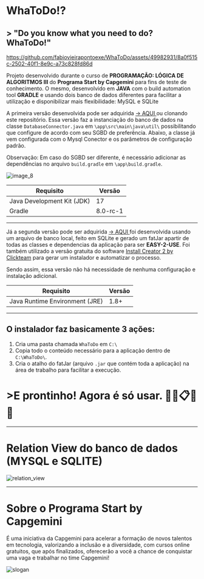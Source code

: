 # WhaToDo!?
## > "Do you know what you need to do? WhaToDo!" 


https://github.com/fabiovieirapontoexe/WhaToDo/assets/49982931/8a0f515c-2502-40f1-8e9c-a73c828fd86d


Projeto desenvolvido durante o curso de **PROGRAMAÇÃO: LÓGICA DE ALGORITMOS III** do **Programa Start by Capgemini** para fins de teste de conhecimento. O mesmo, desenvolvido em **JAVA** com o build automation tool **GRADLE** e usando dois banco de dados diferentes para facilitar a utilização e disponibilizar mais flexibilidade: MySQL e SQLite

A primeira versão desenvolvida pode ser adquirida [→ AQUI ](https://codeload.github.com/fabiovieirapontoexe/WhaToDo/zip/refs/heads/main) ou clonando este repositório. Essa versão faz a instanciação do banco de dados na classe `DatabaseConnector.java` em  `\app\src\main\java\util\` possibilitando que configure de acordo com seu SGBD de preferência.
Abaixo, a classe já vem configurada com o Mysql Conector e os parâmetros de configuração padrão.

Observação: Em caso do SGBD ser diferente, é necessário adicionar as dependências no arquivo `build.gradle` em `\app\build.gradle`. 


![image_8](https://github.com/fabiovieirapontoexe/WhaToDo/assets/49982931/ce8f053c-7fde-458c-855f-54715360ffe4)


| Requisito |Versão  |
|--|--|
| Java Development Kit (JDK)| 17 |
| Gradle |  8.0-rc-1 |

---

Já a segunda versão pode ser adquirida [→ AQUI ](https://objects.githubusercontent.com/github-production-release-asset-2e65be/664485122/81b01291-eb6d-449b-9ba9-207c8e7318f1?X-Amz-Algorithm=AWS4-HMAC-SHA256&X-Amz-Credential=AKIAIWNJYAX4CSVEH53A%2F20230711%2Fus-east-1%2Fs3%2Faws4_request&X-Amz-Date=20230711T014633Z&X-Amz-Expires=300&X-Amz-Signature=022c52ce73c17266660382196bf617b29a20571993cdf668a3971c6feae79991&X-Amz-SignedHeaders=host&actor_id=49982931&key_id=0&repo_id=664485122&response-content-disposition=attachment%3B%20filename%3Dinstall-whatodo.exe&response-content-type=application%2Foctet-stream)foi desenvolvida usando um arquivo de banco local, feito em SQLite e gerado um fatJar apartir de todas as classes e dependencias da aplicação para ser **EASY-2-USE**. Foi também utilizado a versão gratuita do software [Install Creator 2 by Clickteam](https://www.clickteam.com/install-creator-2) para gerar um instalador e automatizar o processo.

Sendo assim, essa versão não há necessidade de nenhuma configuração e instalação adicional.

| Requisito |Versão  |
|--|--|
| Java Runtime Environment (JRE)| 1.8+ |

---

## O instalador faz basicamente 3 ações:
1. Cria uma pasta chamada `WhaToDo`  em `C:\`
2. Copia todo o conteúdo necessário para a aplicação dentro de `C:\WhaToDo\`.
3. Cria o atalho do fatJar (arquivo `.jar` que contém toda a aplicação) na área de trabalho para facilitar a execução.


# >**E prontinho! Agora é só usar. 💜👀📋🥳🎉**

---

# Relation View do banco de dados (MYSQL e SQLITE)

![relation_view](https://github.com/fabiovieirapontoexe/WhaToDo/assets/49982931/fd1832bf-e0a4-43e1-b9c4-67d52a366ff0)

---

# Sobre o Programa Start by Capgemini 

É uma iniciativa da Capgemini para acelerar a formação de novos talentos em tecnologia, valorizando a inclusão e a diversidade, com cursos online gratuitos, que após finalizados, oferecerão a você a chance de conquistar uma vaga e trabalhar no time Capgemini!

![slogan](https://github.com/fabiovieirapontoexe/WhaToDo/assets/49982931/8b697220-ce63-46ff-86ac-5ce4c4309741)

